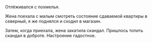 Отлёживался с похмелья.

Жена поехала с малым смотреть состояние сдаваемой квартиры в северный, я же поднялся и сходил в магазин.

Затем, когда приехала, жена закатила скандал.
Пришлось топить скандал в доброте. Настроение гадостное.